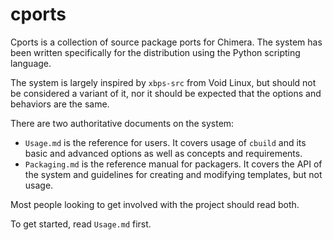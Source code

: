 # cports

Cports is a collection of source package ports for Chimera. The system has been
written specifically for the distribution using the Python scripting language.

The system is largely inspired by `xbps-src` from Void Linux, but should not be
considered a variant of it, nor it should be expected that the options and
behaviors are the same.

There are two authoritative documents on the system:

* `Usage.md` is the reference for users. It covers usage of `cbuild` and its
  basic and advanced options as well as concepts and requirements.
* `Packaging.md` is the reference manual for packagers. It covers the API of the
  system and guidelines for creating and modifying templates, but not usage.

Most people looking to get involved with the project should read both.

To get started, read `Usage.md` first.
